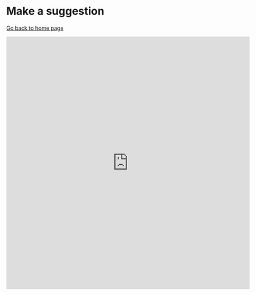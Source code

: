 # Make a suggestion
[Go back to home page](https://supertavor.github.io/WibWobReloaded/)

<iframe src="https://docs.google.com/forms/d/e/1FAIpQLSf2J-8iGZS_NMngvCI4qBChLR7kcHo9SdIFnnusE1v7HXmXoA/viewform?embedded=true&hl=en" width="640" height="664" frameborder="0" marginheight="0" marginwidth="0">Loading…</iframe>
